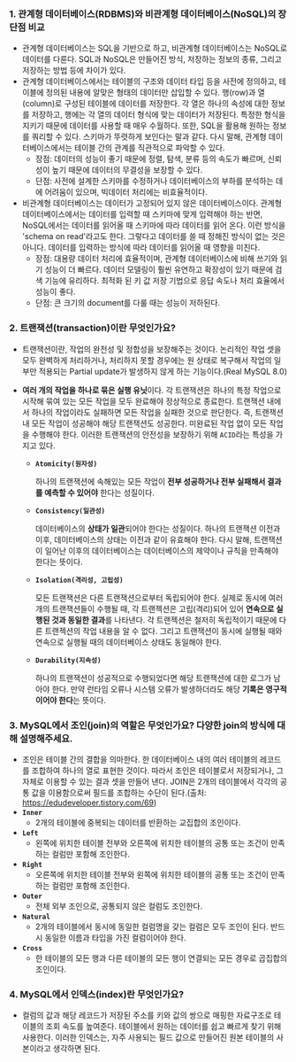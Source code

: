 ### 1. 관계형 데이터베이스(RDBMS)와 비관계형 데이터베이스(NoSQL)의 장단점 비교

- 관계형 데이터베이스는 SQL을 기반으로 하고, 비관계형 데이터베이스는 NoSQL로 데이터를 다룬다. SQL과 NoSQL은 만들어진 방식, 저장하는 정보의 종류, 그리고 저장하는 방법 등에 차이가 있다.
- 관계형 데이터베이스에서는 테이블의 구조와 데이터 타입 등을 사전에 정의하고, 테이블에 정의된 내용에 알맞은 형태의 데이터만 삽입할 수 있다. 행(row)과 열(column)로 구성된 테이블에 데이터를 저장한다. 각 열은 하나의 속성에 대한 정보를 저장하고, 행에는 각 열의 데이터 형식에 맞는 데이터가 저장된다. 특정한 형식을 지키기 때문에 데이터를 사용할 때 매우 수월하다. 또한, SQL을 활용해 원하는 정보를 쿼리할 수 있다. 스키마가 뚜렷하게 보인다는 말과 같다. 다시 말해, 관계형 데이터베이스에서는 테이블 간의 관계를 직관적으로 파악할 수 있다.
  - 장점: 데이터의 성능이 좋기 때문에 정렬, 탐색, 분류 등의 속도가 빠르며, 신뢰성이 높기 때문에 데이터의 무결성을 보장할 수 있다.
  - 단점: 사전에 설계한 스키마를 수정하거나 데이터베이스의 부하를 분석하는 데에 어려움이 있으며, 빅데이터 처리에는 비효율적이다.
- 비관계형 데이터베이스는 데이터가 고정되어 있지 않은 데이터베이스이다. 관계형 데이터베이스에서는 데이터를 입력할 때 스키마에 맞게 입력해야 하는 반면, NoSQL에서는 데이터를 읽어올 때 스키마에 따라 데이터를 읽어 온다. 이런 방식을 'schema on read'라고도 한다. 그렇다고 데이터를 쓸 때 정해진 방식이 없는 것은 아니다. 데이터를 입력하는 방식에 따라 데이터를 읽어올 때 영향을 미친다.
  - 장점: 대용량 데이터 처리에 효율적이며, 관계형 데이터베이스에 비해 쓰기와 읽기 성능이 더 빠르다. 데이터 모델링이 훨씬 유연하고 확장성이 있기 때문에 검색 기능에 유리하다. 최적화 된 키 값 저장 기법으로 응답 속도나 처리 효율에서 성능이 좋다.
  - 단점: 큰 크기의 document를 다룰 때는 성능이 저하된다.

### 2. 트랜잭션(transaction)이란 무엇인가요?

- 트랜잭션이란, 작업의 완전성 및 정합성을 보장해주는 것이다. 논리적인 작업 셋을 모두 완벽하게 처리하거나, 처리하지 못할 경우에는 원 상태로 복구해서 작업의 일부만 적용되는 Partial update가 발생하지 않게 하는 기능이다.(Real MySQL 8.0)
- **여러 개의 작업을 하나로 묶은 실행 유닛**이다. 각 트랜잭션은 하나의 특정 작업으로 시작해 묶여 있는 모든 작업을 모두 완료해야 정상적으로 종료한다. 트랜잭션 내에서 하나의 작업이라도 실패하면 모든 작업을 실패한 것으로 판단한다. 즉, 트랜잭션 내 모든 작업이 성공해야 해당 트랜잭션도 성공한다. 미완료된 작업 없이 모든 작업을 수행해야 한다. 이러한 트랜잭션의 안전성을 보장하기 위해 `ACID`라는 특성을 가지고 있다.

  - **`Atomicity(원자성)`**

    하나의 트랜잭션에 속해있는 모든 작업이 **전부 성공하거나 전부 실패해서 결과를 예측할 수 있어야** 한다는 성질이다.

  - **`Consistency(일관성)`**

    데이터베이스의 **상태가 일관**되어야 한다는 성질이다. 하나의 트랜잭션 이전과 이후, 데이터베이스의 상태는 이전과 같이 유효해야 한다. 다시 말해, 트랜잭션이 일어난 이후의 데이터베이스는 데이터베이스의 제약이나 규칙을 만족해야 한다는 뜻이다.

  - **`Isolation(격리성, 고립성)`**

    모든 트랜잭션은 다른 트랜잭션으로부터 독립되어야 한다. 실제로 동시에 여러 개의 트랜잭션들이 수행될 때, 각 트랜젝션은 고립(격리)되어 있어 **연속으로 실행된 것과 동일한 결과**를 나타낸다. 각 트랜젝션은 철저히 독립적이기 때문에 다른 트랜젝션의 작업 내용을 알 수 없다. 그리고 트랜잭션이 동시에 실행될 때와 연속으로 실행될 때의 데이터베이스 상태도 동일해야 한다.

  - **`Durability(지속성)`**

    하나의 트랜잭션이 성공적으로 수행되었다면 해당 트랜잭션에 대한 로그가 남아야 한다. 만약 런타임 오류나 시스템 오류가 발생하더라도 해당 **기록은 영구적이어야 한다**는 뜻이다.

### 3. MySQL에서 조인(join)의 역할은 무엇인가요? 다양한 join의 방식에 대해 설명해주세요.

- 조인은 테이블 간의 결합을 의마한다. 한 데이터베이스 내의 여러 테이블의 레코드를 조합하여 하나의 열로 표현한 것이다. 따라서 조인은 테이블로서 저장되거나, 그 자체로 이용할 수 있는 결과 셋을 만들어 낸다. JOIN은 2개의 테이블에서 각각의 공통 값을 이용함으로써 필드를 조합하는 수단이 된다.(출처: https://edudeveloper.tistory.com/69)
- **`Inner`**
  - 2개의 테이블에 중복되는 데이터를 반환하는 교집합의 조인이다.
- **`Left`**
  - 왼쪽에 위치한 테이블 전부와 오른쪽에 위치한 테이블의 공통 또는 조건이 만족하는 컬럼만 포함해 조인한다.
- **`Right`**
  - 오른쪽에 위치한 테이블 전부와 왼쪽에 위치한 테이블의 공통 또는 조건이 만족하는 컬럼만 포함해 조인한다.
- **`Outer`**
  - 전체 외부 조인으로, 공통되지 않은 컬럼도 조인한다.
- **`Natural`**
  - 2개의 테이블에서 동시에 동일한 컬럼명을 갖는 컬럼은 모두 조인이 된다. 반드시 동일한 이름과 타입을 가진 컬럼이어야 한다.
- **`Cross`**
  - 한 테이블의 모든 행과 다른 테이블의 모든 행이 연결되는 모든 경우로 곱집합의 조인이다.

### 4. MySQL에서 인덱스(index)란 무엇인가요?

- 컬럼의 값과 해당 레코드가 저장된 주소를 키와 값의 쌍으로 매핑한 자료구조로 테이블의 조회 속도를 높여준다. 테이블에서 원하는 데이터를 쉽고 빠르게 찾기 위해 사용한다. 이러한 인덱스는, 자주 사용되는 필드 값으로 만들어진 원본 테이블의 사본이라고 생각하면 된다.
